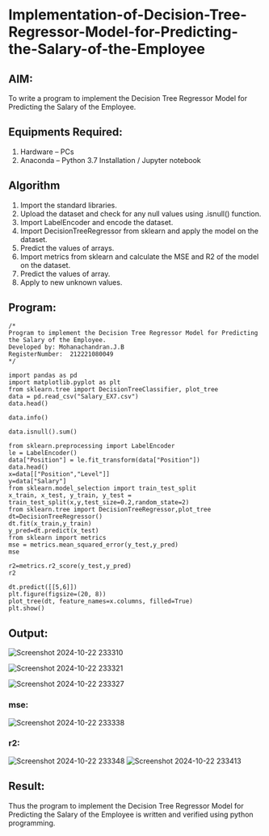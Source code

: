 # Implementation-of-Decision-Tree-Regressor-Model-for-Predicting-the-Salary-of-the-Employee

## AIM:
To write a program to implement the Decision Tree Regressor Model for Predicting the Salary of the Employee.

## Equipments Required:
1. Hardware – PCs
2. Anaconda – Python 3.7 Installation / Jupyter notebook

## Algorithm
1. Import the standard libraries.
2. Upload the dataset and check for any null values using .isnull() function.
3. Import LabelEncoder and encode the dataset.
4. Import DecisionTreeRegressor from sklearn and apply the model on the dataset.
5. Predict the values of arrays.
6. Import metrics from sklearn and calculate the MSE and R2 of the model on the dataset.
7. Predict the values of array.
8. Apply to new unknown values.

## Program:
```
/*
Program to implement the Decision Tree Regressor Model for Predicting the Salary of the Employee.
Developed by: Mohanachandran.J.B
RegisterNumber:  212221080049
*/
```
```
import pandas as pd
import matplotlib.pyplot as plt
from sklearn.tree import DecisionTreeClassifier, plot_tree
data = pd.read_csv("Salary_EX7.csv")
data.head()

data.info()

data.isnull().sum()

from sklearn.preprocessing import LabelEncoder
le = LabelEncoder()
data["Position"] = le.fit_transform(data["Position"])
data.head()
x=data[["Position","Level"]]
y=data["Salary"]
from sklearn.model_selection import train_test_split
x_train, x_test, y_train, y_test = train_test_split(x,y,test_size=0.2,random_state=2)
from sklearn.tree import DecisionTreeRegressor,plot_tree
dt=DecisionTreeRegressor()
dt.fit(x_train,y_train)
y_pred=dt.predict(x_test)
from sklearn import metrics
mse = metrics.mean_squared_error(y_test,y_pred)
mse

r2=metrics.r2_score(y_test,y_pred)
r2

dt.predict([[5,6]])
plt.figure(figsize=(20, 8))
plot_tree(dt, feature_names=x.columns, filled=True)
plt.show()
```
## Output:
![Screenshot 2024-10-22 233310](https://github.com/user-attachments/assets/fa22fd88-5fa6-4141-81a4-9c3c6956dd4f)

![Screenshot 2024-10-22 233321](https://github.com/user-attachments/assets/342c746e-4e50-4738-a143-25e130c185c1)

![Screenshot 2024-10-22 233327](https://github.com/user-attachments/assets/a47d08b4-b5ea-485f-9bef-42558227fe73)
### mse:
![Screenshot 2024-10-22 233338](https://github.com/user-attachments/assets/f84fd1cc-b99f-44f6-8b90-0f2955edc97d)
### r2:
![Screenshot 2024-10-22 233348](https://github.com/user-attachments/assets/d61c8dfe-e6bf-4cdc-81d0-74e6906afa89)
![Screenshot 2024-10-22 233413](https://github.com/user-attachments/assets/0b951925-21fc-407b-b261-65002c8a1720)

## Result:
Thus the program to implement the Decision Tree Regressor Model for Predicting the Salary of the Employee is written and verified using python programming.
